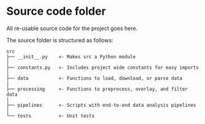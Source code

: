 # Source code folder

All re-usable source code for the project goes here. 

The source folder is structured as follows:
```
src
├── __init__.py    <- Makes src a Python module
│
├── constants.py   <- Includes project wide constants for easy imports
│
├── data		   <- Functions to load, download, or parse data
|
├── processing     <- Functions to preprocess, overlay, and filter data
│
├── pipelines      <- Scripts with end-to-end data analysis pipelines
│
└── tests          <- Unit tests
```

